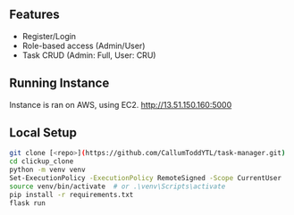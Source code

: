 ## Features
- Register/Login
- Role-based access (Admin/User)
- Task CRUD (Admin: Full, User: CRU)

## Running Instance
Instance is ran on AWS, using EC2.
http://13.51.150.160:5000

## Local Setup
```bash
git clone [<repo>](https://github.com/CallumToddYTL/task-manager.git)
cd clickup_clone
python -m venv venv
Set-ExecutionPolicy -ExecutionPolicy RemoteSigned -Scope CurrentUser
source venv/bin/activate  # or .\venv\Scripts\activate
pip install -r requirements.txt
flask run
